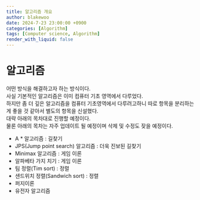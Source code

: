 ```yaml
---
title: 알고리즘 개요
author: blakewoo
date: 2024-7-23 23:00:00 +0900
categories: [Algorithm]
tags: [Computer science, Algorithm] 
render_with_liquid: false
---
```


# 알고리즘

어떤 방식을 해결하고자 하는 방식이다.   
사실 기본적인 알고리즘은 이미 컴퓨터 기초 영역에서 다루었다.   
하지만 좀 더 깊은 알고리즘을 컴퓨터 기초영역에서 다루려고하니 따로 항목을 분리하는게
좋을 것 같아서 별도의 항목을 신설했다.  
대략 아래의 목차대로 진행할 예정이다.   
물론 아래의 목차는 자주 업데이트 될 예정이며 삭제 및 수정도 잦을 예정이다.

- A * 알고리즘 : 길찾기
- JPS(Jump point search) 알고리즘 : 더욱 진보된 길찾기  
- Minimax 알고리즘 : 게임 이론
- 알파베타 가지 치기 : 게임 이론
- 팀 정렬(Tim sort) : 정렬
- 샌드위치 정렬(Sandwich sort) : 정렬
- 퍼지이론
- 유전자 알고리즘
